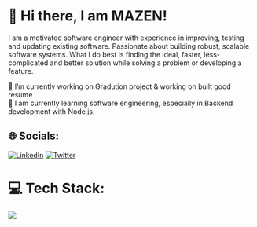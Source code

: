 # 💫 Hi there, I am MAZEN!
I am a motivated software engineer with experience in improving, testing and updating existing software. Passionate about building robust, scalable software systems. What I do best is finding the ideal, faster, less-complicated and better solution while solving a problem or developing a feature.

🔭 I’m currently working on Gradution project & working on built good resume
<br>🌱 I am currently learning software engineering, especially in Backend development with Node.js. <br>


## 🌐 Socials:
 [![LinkedIn](https://img.shields.io/badge/LinkedIn-%230077B5.svg?logo=linkedin&logoColor=white)](https://linkedin.com/in/https://www.linkedin.com/in/mazen-mohamed-b55294230)  [![Twitter](https://img.shields.io/badge/Twitter-%231DA1F2.svg?logo=Twitter&logoColor=white)](https://twitter.com/https://twitter.com/____Mazen?t=1LP8hP8VMxgm1oXSQYmQUw&s=09) 

# 💻 Tech Stack:
<p align="left">
  <a href="https://skillicons.dev">
    <img src="https://skillicons.dev/icons?i=nodejs,git,js,express,ts,nestjs,graphql,postgres,prisma,sequelize,mongodb,rabbitmq,redis,kubernetes,docker" />
  </a>
</p>

<!-- Proudly created with GPRM ( https://gprm.itsvg.in ) -->
